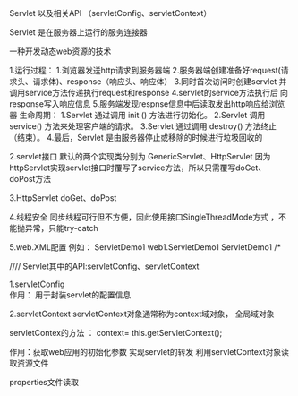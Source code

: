 Servlet  以及相关API （servletConfig、servletContext）

Servlet 是在服务器上运行的服务连接器

一种开发动态web资源的技术

1.运行过程：
        1.浏览器发送http请求到服务器端
        2.服务器端创建准备好request(请求头、请求体)、response（响应头、响应体）
        3.同时首次访问时创建servlet  并调用service方法传递执行request和response
        4.servlet的service方法执行后 向response写入响应信息
        5.服务端发现respnse信息中后读取发出http响应给浏览器
  生命周期：
        1.Servlet 通过调用 init () 方法进行初始化。
        2.Servlet 调用 service() 方法来处理客户端的请求。
        3.Servlet 通过调用 destroy() 方法终止（结束）。
        4.最后，Servlet 是由服务器停止或移除的时候进行垃圾回收的
        
        
2.servlet接口 默认的两个实现类分别为 GenericServlet、HttpServlet
      因为httpServlet实现servlet接口时覆写了service方法，所以只需覆写doGet、doPost方法  

3.HttpServlet
     doGet、doPost
     
4.线程安全
    同步线程可行但不方便，因此使用接口SingleThreadMode方式 ，不能抛异常，只能try-catch


5.web.XML配置
例如：
   <servlet-name>ServletDemo1</servlet-name>
    <servlet-class>web1.ServletDemo1</servlet-class>
  </servlet>
  <servlet-mapping>
    <servlet-name>ServletDemo1</servlet-name>
    <url-pattern>/*</url-pattern>
  </servlet-mapping>





////
Servlet其中的API:servletConfig、servletContext


1.servletConfig  
  作用： 用于封装servlet的配置信息
  
2.servletContext
  servletContext对象通常称为context域对象，  全局域对象

  servletContex的方法  ： context= this.getServletContext();
 
 作用：获取web应用的初始化参数
       实现servlet的转发
       利用servletContext对象读取资源文件
  
  properties文件读取
   












































